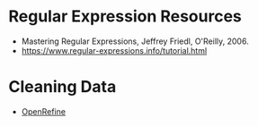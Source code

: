 
# Regular Expression Resources

+ Mastering Regular Expressions, Jeffrey Friedl, O'Reilly, 2006.
+ https://www.regular-expressions.info/tutorial.html



# Cleaning Data
+ [OpenRefine](http://openrefine.org/)
